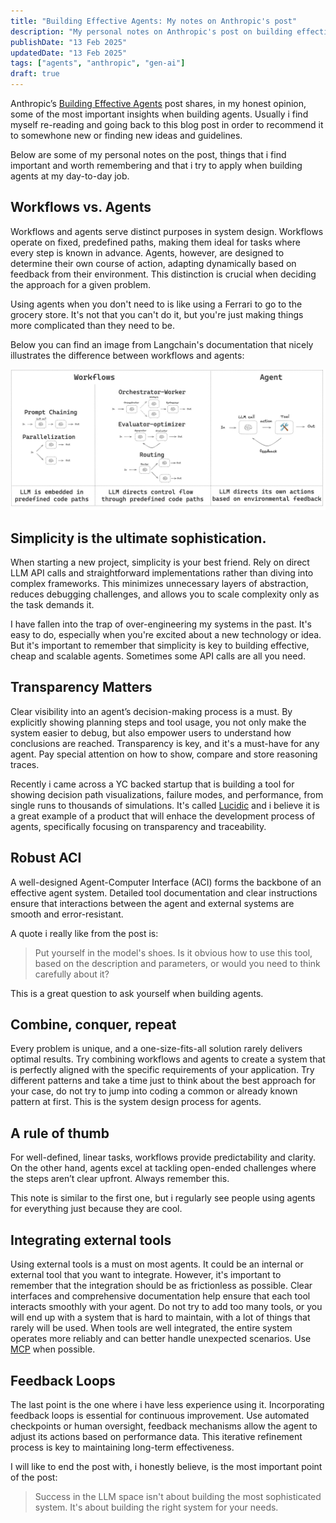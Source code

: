```yaml
---
title: "Building Effective Agents: My notes on Anthropic's post"
description: "My personal notes on Anthropic's post on building effective agents."
publishDate: "13 Feb 2025"
updatedDate: "13 Feb 2025"
tags: ["agents", "anthropic", "gen-ai"]
draft: true
---
```


Anthropic’s [Building Effective Agents](https://www.anthropic.com/research/building-effective-agents) post shares, in my honest opinion, some of the most important insights when building agents. Usually i find myself re-reading and going back to this blog post in order to recommend it to somewhone new or finding new ideas and guidelines. 

Below are some of my personal notes on the post, things that i find important and worth remembering and that i try to apply when building agents at my day-to-day job.
 
## Workflows vs. Agents

Workflows and agents serve distinct purposes in system design. Workflows operate on fixed, predefined paths, making them ideal for tasks where every step is known in advance. Agents, however, are designed to determine their own course of action, adapting dynamically based on feedback from their environment. This distinction is crucial when deciding the approach for a given problem. 

Using agents when you don't need to is like using a Ferrari to go to the grocery store. It's not that you can't do it, but you're just making things more complicated than they need to be.

Below you can find an image from Langchain's documentation that nicely illustrates the difference between workflows and agents:

![@Workflows vs. Agents](./agent_workflow.png "Workflows vs. Agents")

## Simplicity is the ultimate sophistication.

When starting a new project, simplicity is your best friend. Rely on direct LLM API calls and straightforward implementations rather than diving into complex frameworks. This minimizes unnecessary layers of abstraction, reduces debugging challenges, and allows you to scale complexity only as the task demands it.

I have fallen into the trap of over-engineering my systems in the past. It's easy to do, especially when you're excited about a new technology or idea. But it's important to remember that simplicity is key to building effective, cheap and scalable agents. Sometimes some API calls are all you need.

## Transparency Matters

Clear visibility into an agent’s decision-making process is a must. By explicitly showing planning steps and tool usage, you not only make the system easier to debug, but also empower users to understand how conclusions are reached. Transparency is key, and it's a must-have for any agent. Pay special attention on how to show, compare and store reasoning traces.

Recently i came across a YC backed startup that is building a tool for showing decision path visualizations, failure modes, and performance, from single runs to thousands of simulations. It's called [Lucidic](https://www.ycombinator.com/launches/Mn7-lucidic-analytics-and-testing-platform-for-rapid-agent-iteration) and i believe it is a great example of a product that will enhace the development process of agents, specifically focusing on transparency and traceability.

## Robust ACI

A well-designed Agent-Computer Interface (ACI) forms the backbone of an effective agent system. Detailed tool documentation and clear instructions ensure that interactions between the agent and external systems are smooth and error-resistant.

A quote i really like from the post is:

> Put yourself in the model's shoes. Is it obvious how to use this tool, based on the description and parameters, or would you need to think carefully about it?

This is a great question to ask yourself when building agents.

## Combine, conquer, repeat

Every problem is unique, and a one-size-fits-all solution rarely delivers optimal results. Try combining workflows and agents to create a system that is perfectly aligned with the specific requirements of your application. Try different patterns and take a time just to think about the best approach for your case, do not try to jump into coding a common or already known pattern at first. This is the system design process for agents.

## A rule of thumb

For well-defined, linear tasks, workflows provide predictability and clarity. On the other hand, agents excel at tackling open-ended challenges where the steps aren’t clear upfront. Always remember this.

This note is similar to the first one, but i regularly see people using agents for everything just because they are cool.

## Integrating external tools

Using external tools is a must on most agents. It could be an internal or external tool that you want to integrate. However, it's important to remember that the integration should be as frictionless as possible. Clear interfaces and comprehensive documentation help ensure that each tool interacts smoothly with your agent. Do not try to add too many tools, or you will end up with a system that is hard to maintain, with a lot of things that rarely will be used. When tools are well integrated, the entire system operates more reliably and can better handle unexpected scenarios. Use [MCP](https://www.anthropic.com/news/model-context-protocol) when possible.

## Feedback Loops

The last point is the one where i have less experience using it. Incorporating feedback loops is essential for continuous improvement. Use automated checkpoints or human oversight, feedback mechanisms allow the agent to adjust its actions based on performance data. This iterative refinement process is key to maintaining long-term effectiveness.

I will like to end the post with, i honestly believe, is the most important point of the post:

> Success in the LLM space isn't about building the most sophisticated system. It's about building the right system for your needs.